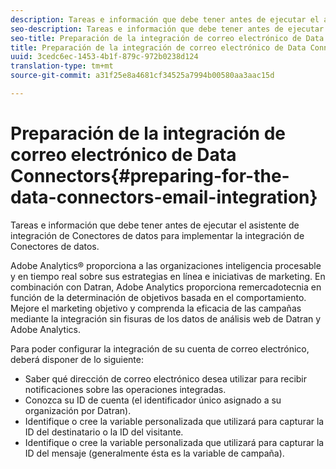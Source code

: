 ```yaml
---
description: Tareas e información que debe tener antes de ejecutar el asistente de integración de Conectores de datos para implementar la integración de Conectores de datos.
seo-description: Tareas e información que debe tener antes de ejecutar el asistente de integración de Conectores de datos para implementar la integración de Conectores de datos.
seo-title: Preparación de la integración de correo electrónico de Data Connectors
title: Preparación de la integración de correo electrónico de Data Connectors
uuid: 3cedc6ec-1453-4b1f-879c-972b0238d124
translation-type: tm+mt
source-git-commit: a31f25e8a4681cf34525a7994b00580aa3aac15d

---
```



# Preparación de la integración de correo electrónico de Data Connectors{#preparing-for-the-data-connectors-email-integration}

Tareas e información que debe tener antes de ejecutar el asistente de integración de Conectores de datos para implementar la integración de Conectores de datos.

Adobe Analytics® proporciona a las organizaciones inteligencia procesable y en tiempo real sobre sus estrategias en línea e iniciativas de marketing. En combinación con Datran, Adobe Analytics proporciona remercadotecnia en función de la determinación de objetivos basada en el comportamiento. Mejore el marketing objetivo y comprenda la eficacia de las campañas mediante la integración sin fisuras de los datos de análisis web de Datran y Adobe Analytics.

Para poder configurar la integración de su cuenta de correo electrónico, deberá disponer de lo siguiente:

* Saber qué dirección de correo electrónico desea utilizar para recibir notificaciones sobre las operaciones integradas.
* Conozca su ID de cuenta (el identificador único asignado a su organización por Datran).
* Identifique o cree la variable personalizada que utilizará para capturar la ID del destinatario o la ID del visitante.
* Identifique o cree la variable personalizada que utilizará para capturar la ID del mensaje (generalmente ésta es la variable de campaña).

